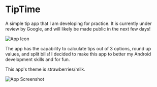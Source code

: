 # TipTime
A simple tip app that I am developing for practice.
It is currently under review by Google, and will likely be made public in the next few days!

![App Icon](https://lh3.googleusercontent.com/LRIg2EIyDQnYS0l-CIhCzNaqQ0R0izzpzuDMuWTVSf6oUlT_gPtlInzJHWFmDL3jyAv-uH6O55fOgJb7kX11wvZaYeamQAezA1qyVRbROb1tzDX4uz8MG87eo6GeFRXcqH0Pi9tpVhnwQjPOZtgLS16xgcj0fyIG1b7rCM86jCYUgYwlGpNEDfOEYbF7BAB8n-LNNddfQdAvRI5iyabyk7Yn2kkNmtQGlhclu1JTZ4vLUyPY5OGYwV7B7UPv9HcLcQpCbHcwcivjYPcaVeCh8xEsIhskQvIvXLV2aEqG3plsOAzbQa0c96Y95vWXHp5hSV-sG0hhQ_NLbfnqRYHgqB3Y2_LkriwcMQpk3AAKVE0F_-APoNnqxqCJHUZL6rApcLKVM0ztBy9iJEErgCsym-0hVC9NYZdsFwyUrcMzS2ZK-vaYPoPr1Gb5PlOm2Dv2eExTjjHs9_k9TJqXjaXn_75hxx4-OHV2E0eXRNHj066-mZTLFfPLo8Me5Szf9jzmHLL6N25qsAvwkHFHuUHsjzdum-Pd58HJ90nB6tyR9RjgNrnH1uWcdBOwaR05Kj-vZeu0H_IZ4dTNeMvMt78aXQZ_mW6FBBGzjtkstd2f3EY7De4O_xdIUUM2qD-nTnwaPEVMmEhZBLx10mh8kCnI3R5FjQZLJGgHHjOXAYHE3QHl4SIDNhgv9y1WzfB5=s480-no?authuser=0)

The app has the capability to calculate tips out of 3 options, round up values, and split bills!
I decided to make this app to better my Android development skills and for fun.

This app's theme is strawberries/milk.

![App Screenshot](https://lh3.googleusercontent.com/5LcZPjpnW01_ViSUCCvIKnCXE2_nO4OMWvGiZ5ESbMdWS9L-rB5D6V6Ll8ko3ScG-cCdxoIFHWpUaxOlhgiXu4LUTuBABxm83Q791oSUlKyiGgu4gN67QF01IMVJbMFGu1R5AIhrzqm_qmR0o1uFRSjcnjQNS8Mm-2CpVVB6kKg23HkkP0RVuxCrwxhUgUwVEoN0RvHXQ9KS3gWZOQ_oVWoCOYId3YqJTvaP0uKOexTphM3ZGCagZqiW44jVvE9U5QXAdGEyaFWjZpZgDbpz-NX7SZ3N77xgaS2ZReo3qgxDfJa6Pg-ZgDbh_KgduQjj592VRyTbt1tETSnpPJxHdLwb2Dz1emkzBkd0it4mP7c39iduEwxrd6ZRLAyQh2ZAJ3jGkJzP46CjimQOYN3rdu2Nne-s4OUzaKfzYLp-uUzdTq6XYhNTq7zL4zW9eTI2qRWiJbSrWyQD9VtYPUrRt_6wS1SnqeRNjIAPs9GQo7BVX3YdL-3agdL3_aBAP8XXR14-ecdvMY3iomTHkBOtGnHXYa2BaeSyv65UMn4IVxjxrmW6H9jlWKriZJ6qhY7R-DBdZyAc8VdjcgpSp0sWn2OW02tYmuPV8v-OvlNRLpSb3YvH_2EYz9shdbG5s8179sqClvl0W_8tufA46c1awYMWRULhSDsYHVozG8ufNozhrq2NrswKr3Z5ieFk=w947-h1272-no?authuser=0)

